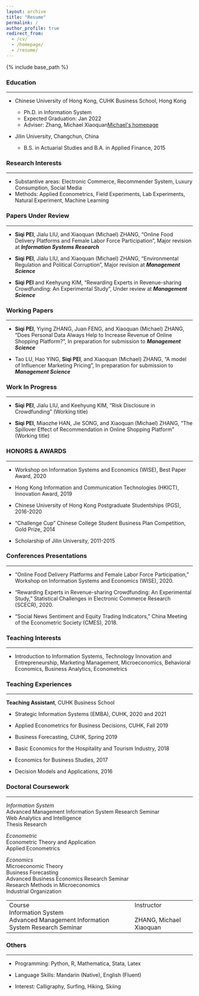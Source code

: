 ```yaml
---
layout: archive
title: "Resume"
permalink: /
author_profile: true
redirect_from:
  - /cv/
  - /homepage/
  - /resume/
---
```


{% include base_path %}

### Education

--- 

* Chinese University of Hong Kong, CUHK Business School, Hong Kong
  * Ph.D. in Information System
  * Expected Graduation: Jan 2022
  * Adviser: Zhang, Michael Xiaoquan[Michael's homepage](https://mikezhang.com/)

* Jilin University, Changchun, China
  * B.S. in Actuarial Studies and B.A. in Applied Finance, 2015


### Research Interests

--- 

* Substantive areas: Electronic Commerce, Recommender System, Luxury Consumption, Social Media
* Methods: Applied Econometrics, Field Experiments, Lab Experiments, Natural Experiment, Machine Learning


### Papers Under Review

--- 

 * **Siqi PEI**, Jialu LIU, and Xiaoquan (Michael) ZHANG, “Online Food Delivery Platforms and Female Labor Force Participation”, Major revision at ***Information Systems Research***
 
 * **Siqi PEI**, Jialu LIU, and Xiaoquan (Michael) ZHANG, “Environmental Regulation and Political Corruption”, Major revision at ***Management Science***
 
 * **Siqi PEI** and Keehyung KIM, “Rewarding Experts in Revenue-sharing Crowdfunding: An Experimental Study”, Under review at ***Management Science***

### Working Papers

---
 * **Siqi PEI**, Yiying ZHANG, Juan FENG, and Xiaoquan (Michael) ZHANG, “Does Personal Data Always Help to Increase Revenue of Online Shopping Platform?”, In preparation for submission to ***Management Science***
 
 * Tao LU, Hao YING, **Siqi PEI**, and Xiaoquan (Michael) ZHANG, “A model of Influencer Marketing Pricing”, In preparation for submission to ***Management Science***

 
### Work In Progress

---

 * **Siqi PEI**, Jialu LIU, and Keehyung KIM, “Risk Disclosure in Crowdfunding” (Working title)
 
 * **Siqi PEI**, Miaozhe HAN, Jie SONG, and Xiaoquan (Michael) ZHANG, “The Spillover Effect of Recommendation in Online Shopping Platform” (Working title)
   
   
### HONORS & AWARDS

--- 

 * Workshop on Information Systems and Economics (WISE), Best Paper Award, 2020

 * Hong Kong Information and Communication Technologies (HKICT), Innovation Award,  2019
 
 * Chinese University of Hong Kong Postgraduate Studentships (PGS), 2016-2020
 
 * “Challenge Cup” Chinese College Student Business Plan Competition, Gold Prize, 2014
 
 * Scholarship of Jilin University, 2011-2015
  
  
### Conferences Presentations

--- 

 * “Online Food Delivery Platforms and Female Labor Force Participation,” Workshop on Information Systems and Economics (WISE), 2020.

 * “Rewarding Experts in Revenue-sharing Crowdfunding: An Experimental Study,” Statistical Challenges in Electronic Commerce Research (SCECR), 2020.

 * “Social News Sentiment and Equity Trading Indicators,” China Meeting of the Econometric Society (CMES), 2018.
  

### Teaching Interests

--- 

 * Introduction to Information Systems, Technology Innovation and Entrepreneurship, Marketing Management, Microeconomics, Behavioral Economics, Business Analytics, Econometrics
  
  
### Teaching Experiences                                                                               
--- 
**Teaching Assistant**, CUHK Business School  
 * Strategic Information Systems (EMBA), CUHK, 2020 and 2021
 
 * Applied Econometrics for Business Decisions, CUHK, Fall 2019
 
 * Business Forecasting, CUHK, Spring 2019
 
 * Basic Economics for the Hospitality and Tourism Industry, 2018
 
 * Economics for Business Studies, 2017
 
 * Decision Models and Applications, 2016



   
   
### Doctoral Coursework 

--- 
*Information System*  
Advanced Management Information System Research Seminar  
Web Analytics and Intelligence  
Thesis Research  

*Econometric*  
Econometric Theory and Application  
Applied Econometrics  

*Economics*  
Microeconomic Theory  
Business Forecasting  
Advanced Business Economics Research Seminar  
Research Methods in Microeconomics  
Industrial Organization  

<html>
    <table style="margin-left: auto; margin-right: auto;" cellpadding="0" cellspacing="0">
        <tr>
            <td>
                <!--左侧内容-->
                Course<br>
                Information System<br>
                Advanced Management Information System Research Seminar<br>
            </td>
            <td>
                <!--右侧内容-->
                Instructor<br>
                <br>
                ZHANG, Michael Xiaoquan<br>
            </td>
        </tr>
    </table>
</html>


  
### Others 

--- 

 * Programming: Python, R, Mathematica, Stata, Latex

 * Language Skills: Mandarin (Native), English (Fluent) 
 
 * Interest: Calligraphy, Surfing, Hiking, Skiing

